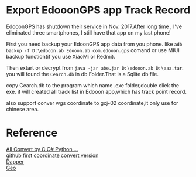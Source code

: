 # Export EdooonGPS app Track Record

EdooonGPS has shutdown their service in Nov. 2017.After long time , I've eliminated three smartphones, I still have that app on my last phone!

First you need backup your EdoonGPS app data from you phone.
like  `adb backup -f D:\edooon.ab Edooon.ab com.edooon.gps` comand or use MIUI backup function(if you use XiaoMi or Redmi).


Then extart or decrypt from `java -jar abe.jar D:\edooon.ab D:\aaa.tar`.
you will found the `Cearch.db` in db Folder.That is a Sqlite db file.

copy Cearch.db to the program which name .exe folder,double cliek the exe.
it will created all track list in Edooon app,which has track point record.

also support conver wgs coordinate to gcj-02 coordinate,it only use for chinese area.

# Reference

[All Convert by C C# Python ...](https://github.com/googollee/eviltransform)  
[github first coordinate convert version](https://github.com/Leask/EvilTransform)  
[Dapper](https://www.nuget.org/packages/Dapper/)  
[Geo](https://www.nuget.org/packages/Geo) 

